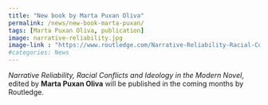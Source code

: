 ```yaml
---
title: "New book by Marta Puxan Oliva"
permalink: /news/new-book-marta-puxan/
tags: [Marta Puxan Oliva, publication]
image: narrative-reliability.jpg
image-link : "https://www.routledge.com/Narrative-Reliability-Racial-Conflicts-and-Ideology-in-the-Modern-Novel/Puxan-Oliva/p/book/9780367140878"
#categories: News
---
```


*Narrative Reliability, Racial Conflicts and Ideology in the Modern Novel*, edited by **Marta Puxan Oliva** will be published in the coming months by Routledge.
